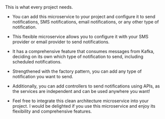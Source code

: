 This is what every project needs.

- You can add this microservice to your project and configure it to send notifications, SMS notifications, email notifications, or any other type of notification.
- This flexible microservice allows you to configure it with your SMS provider or email provider to send notifications.

- It has a comprehensive feature that consumes messages from Kafka, deciding on its own which type of notification to send, including scheduled notifications.
- Strengthened with the factory pattern, you can add any type of notification you want to send.

- Additionally, you can add controllers to send notifications using APIs, as the services are independent and can be used anywhere you want!

- Feel free to integrate this clean architecture microservice into your project. I would be delighted if you use this microservice and enjoy its flexibility and comprehensive features.
